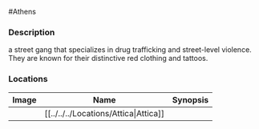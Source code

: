#Athens 
### Description
a street gang that specializes in drug trafficking and street-level violence. They are known for their distinctive red clothing and tattoos.

### Locations

| Image | Name   | Synopsis |
| ----- | ------ | -------- |
|       | [[../../../Locations/Attica\|Attica]] |          |

